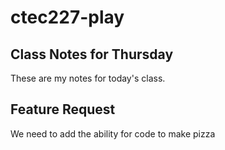 # ctec227-play

## Class Notes for Thursday

These are my notes for today's class.

## Feature Request

We need to add the ability for code to make pizza
